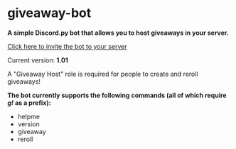 # giveaway-bot

__A simple Discord.py bot that allows you to host giveaways in your server.__

[Click here to invite the bot to your server](https://discord.com/api/oauth2/authorize?client_id=812389633144913970&permissions=8&scope=bot)
<br>

Current version: **1.01**

A "Giveaway Host" role is required for people to create and reroll giveaways!

__The bot currently supports the following commands (all of which require *g!* as a prefix):__
- helpme
- version
- giveaway
- reroll
